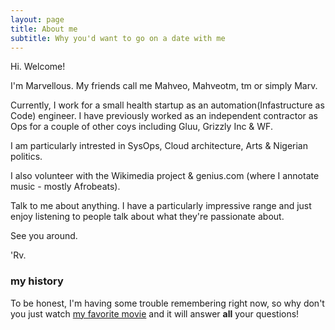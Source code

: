 ```yaml
---
layout: page
title: About me
subtitle: Why you'd want to go on a date with me 
---
```


Hi. Welcome!

I'm Marvellous. My friends call me Mahveo, Mahveotm, tm or simply Marv. 

Currently, I work for a small health startup as an automation(Infastructure as Code) engineer. I have previously worked as an independent contractor as Ops for a couple of other coys including Gluu, Grizzly Inc & WF. 

I am particularly intrested in SysOps, Cloud architecture, Arts & Nigerian politics. 

I also volunteer with the Wikimedia project & genius.com (where I annotate music - mostly Afrobeats). 


Talk to me about anything. I have a particularly impressive range and just enjoy listening to people talk about what they're passionate about. 

See you around. 

'Rv.

### my history

To be honest, I'm having some trouble remembering right now, so why don't you just watch [my favorite movie](http://en.wikipedia.org/wiki/The_Lion_King) and it will answer **all** your questions!
